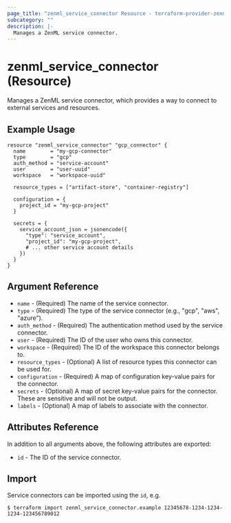 ```yaml
---
page_title: "zenml_service_connector Resource - terraform-provider-zenml"
subcategory: ""
description: |-
  Manages a ZenML service connector.
---
```


# zenml_service_connector (Resource)

Manages a ZenML service connector, which provides a way to connect to external services and resources.

## Example Usage

```hcl
resource "zenml_service_connector" "gcp_connector" {
  name        = "my-gcp-connector"
  type        = "gcp"
  auth_method = "service-account"
  user        = "user-uuid"
  workspace   = "workspace-uuid"
  
  resource_types = ["artifact-store", "container-registry"]
  
  configuration = {
    project_id = "my-gcp-project"
  }
  
  secrets = {
    service_account_json = jsonencode({
      "type": "service_account",
      "project_id": "my-gcp-project",
      # ... other service account details
    })
  }
}
```

## Argument Reference

* `name` - (Required) The name of the service connector.
* `type` - (Required) The type of the service connector (e.g., "gcp", "aws", "azure").
* `auth_method` - (Required) The authentication method used by the service connector.
* `user` - (Required) The ID of the user who owns this connector.
* `workspace` - (Required) The ID of the workspace this connector belongs to.
* `resource_types` - (Optional) A list of resource types this connector can be used for.
* `configuration` - (Required) A map of configuration key-value pairs for the connector.
* `secrets` - (Optional) A map of secret key-value pairs for the connector. These are sensitive and will not be output.
* `labels` - (Optional) A map of labels to associate with the connector.

## Attributes Reference

In addition to all arguments above, the following attributes are exported:

* `id` - The ID of the service connector.

## Import

Service connectors can be imported using the `id`, e.g.

```
$ terraform import zenml_service_connector.example 12345678-1234-1234-1234-123456789012
```